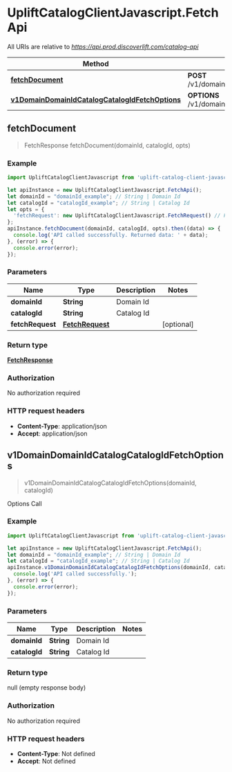 # UpliftCatalogClientJavascript.FetchApi

All URIs are relative to *https://api.prod.discoverlift.com/catalog-api*

Method | HTTP request | Description
------------- | ------------- | -------------
[**fetchDocument**](FetchApi.md#fetchDocument) | **POST** /v1/domain/{domainId}/catalog/{catalogId}/fetch | 
[**v1DomainDomainIdCatalogCatalogIdFetchOptions**](FetchApi.md#v1DomainDomainIdCatalogCatalogIdFetchOptions) | **OPTIONS** /v1/domain/{domainId}/catalog/{catalogId}/fetch | Options Call



## fetchDocument

> FetchResponse fetchDocument(domainId, catalogId, opts)



### Example

```javascript
import UpliftCatalogClientJavascript from 'uplift-catalog-client-javascript';

let apiInstance = new UpliftCatalogClientJavascript.FetchApi();
let domainId = "domainId_example"; // String | Domain Id
let catalogId = "catalogId_example"; // String | Catalog Id
let opts = {
  'fetchRequest': new UpliftCatalogClientJavascript.FetchRequest() // FetchRequest | 
};
apiInstance.fetchDocument(domainId, catalogId, opts).then((data) => {
  console.log('API called successfully. Returned data: ' + data);
}, (error) => {
  console.error(error);
});

```

### Parameters


Name | Type | Description  | Notes
------------- | ------------- | ------------- | -------------
 **domainId** | **String**| Domain Id | 
 **catalogId** | **String**| Catalog Id | 
 **fetchRequest** | [**FetchRequest**](FetchRequest.md)|  | [optional] 

### Return type

[**FetchResponse**](FetchResponse.md)

### Authorization

No authorization required

### HTTP request headers

- **Content-Type**: application/json
- **Accept**: application/json


## v1DomainDomainIdCatalogCatalogIdFetchOptions

> v1DomainDomainIdCatalogCatalogIdFetchOptions(domainId, catalogId)

Options Call

### Example

```javascript
import UpliftCatalogClientJavascript from 'uplift-catalog-client-javascript';

let apiInstance = new UpliftCatalogClientJavascript.FetchApi();
let domainId = "domainId_example"; // String | Domain Id
let catalogId = "catalogId_example"; // String | Catalog Id
apiInstance.v1DomainDomainIdCatalogCatalogIdFetchOptions(domainId, catalogId).then(() => {
  console.log('API called successfully.');
}, (error) => {
  console.error(error);
});

```

### Parameters


Name | Type | Description  | Notes
------------- | ------------- | ------------- | -------------
 **domainId** | **String**| Domain Id | 
 **catalogId** | **String**| Catalog Id | 

### Return type

null (empty response body)

### Authorization

No authorization required

### HTTP request headers

- **Content-Type**: Not defined
- **Accept**: Not defined

